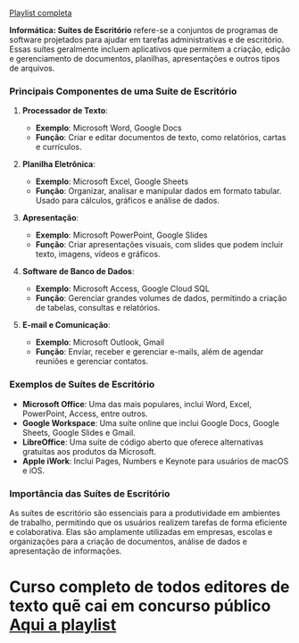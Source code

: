 [Playlist completa](https://www.youtube.com/playlist?list=PLVFr6TIFvQ_EKHoLyr0o24n-NiQHu2S30)

**Informática: Suítes de Escritório** refere-se a conjuntos de programas de software projetados para ajudar em tarefas administrativas e de escritório. Essas suítes geralmente incluem aplicativos que permitem a criação, edição e gerenciamento de documentos, planilhas, apresentações e outros tipos de arquivos.

### Principais Componentes de uma Suíte de Escritório

1. **Processador de Texto**:
    
    - **Exemplo**: Microsoft Word, Google Docs
    - **Função**: Criar e editar documentos de texto, como relatórios, cartas e currículos.
2. **Planilha Eletrônica**:
    
    - **Exemplo**: Microsoft Excel, Google Sheets
    - **Função**: Organizar, analisar e manipular dados em formato tabular. Usado para cálculos, gráficos e análise de dados.
3. **Apresentação**:
    
    - **Exemplo**: Microsoft PowerPoint, Google Slides
    - **Função**: Criar apresentações visuais, com slides que podem incluir texto, imagens, vídeos e gráficos.
4. **Software de Banco de Dados**:
    
    - **Exemplo**: Microsoft Access, Google Cloud SQL
    - **Função**: Gerenciar grandes volumes de dados, permitindo a criação de tabelas, consultas e relatórios.
5. **E-mail e Comunicação**:
    
    - **Exemplo**: Microsoft Outlook, Gmail
    - **Função**: Enviar, receber e gerenciar e-mails, além de agendar reuniões e gerenciar contatos.

### Exemplos de Suítes de Escritório

- **Microsoft Office**: Uma das mais populares, inclui Word, Excel, PowerPoint, Access, entre outros.
- **Google Workspace**: Uma suíte online que inclui Google Docs, Google Sheets, Google Slides e Gmail.
- **LibreOffice**: Uma suíte de código aberto que oferece alternativas gratuitas aos produtos da Microsoft.
- **Apple iWork**: Inclui Pages, Numbers e Keynote para usuários de macOS e iOS.

### Importância das Suítes de Escritório

As suítes de escritório são essenciais para a produtividade em ambientes de trabalho, permitindo que os usuários realizem tarefas de forma eficiente e colaborativa. Elas são amplamente utilizadas em empresas, escolas e organizações para a criação de documentos, análise de dados e apresentação de informações.

# Curso completo de todos editores de texto quẽ cai em concurso público [Aqui a playlist](https://www.youtube.com/playlist?list=PLY08vLYfNdPT32LMJFz_zJnwIbR7tUYhm)